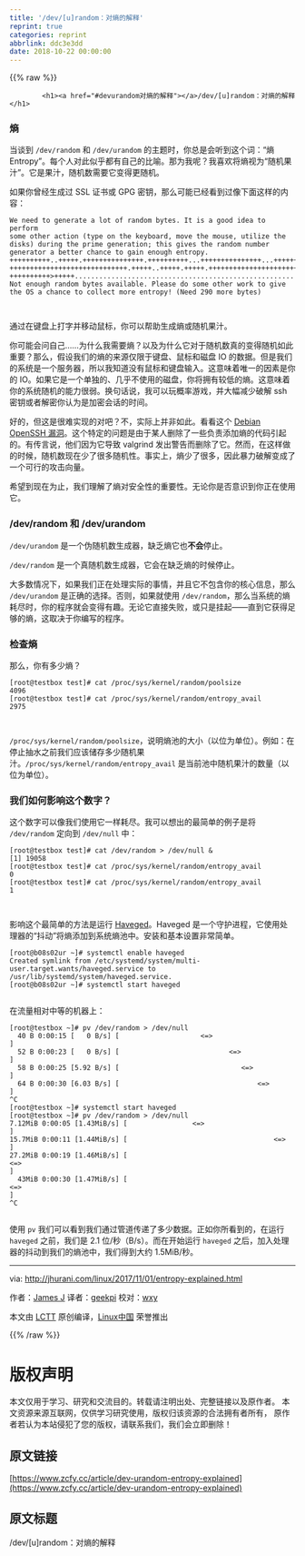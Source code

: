 ```yaml
---
title: '/dev/[u]random：对熵的解释'
reprint: true
categories: reprint
abbrlink: ddc3e3dd
date: 2018-10-22 00:00:00
---
```


{{% raw %}}

            <h1><a href="#devurandom对熵的解释"></a>/dev/[u]random：对熵的解释</h1>
<h3><a href="#熵"></a>熵</h3>
<p>当谈到 <code>/dev/random</code> 和 <code>/dev/urandom</code> 的主题时，你总是会听到这个词：“熵Entropy”。每个人对此似乎都有自己的比喻。那为我呢？我喜欢将熵视为“随机果汁”。它是果汁，随机数需要它变得更随机。</p>
<p>如果你曾经生成过 SSL 证书或 GPG 密钥，那么可能已经看到过像下面这样的内容：</p>
<pre><code class="hljs routeros">We need <span class="hljs-keyword">to</span> generate a lot of random bytes. It is a good idea <span class="hljs-keyword">to</span> perform
some other action (type on the keyboard, move the mouse, utilize the
disks) during the prime generation; this gives the random number
generator a better chance <span class="hljs-keyword">to</span> gain enough entropy.
++++++++++<span class="hljs-built_in">..</span>+++++.+++++++++++++++.++++++++++<span class="hljs-built_in">..</span>.+++++++++++++++<span class="hljs-built_in">..</span>.++++++
+++++++++++++++++++++++++++++.+++++<span class="hljs-built_in">..</span>+++++.+++++.+++++++++++++++++++++++++&gt;.
++++++++++&gt;+++++<span class="hljs-built_in">..</span><span class="hljs-built_in">..</span><span class="hljs-built_in">..</span><span class="hljs-built_in">..</span><span class="hljs-built_in">..</span><span class="hljs-built_in">..</span><span class="hljs-built_in">..</span><span class="hljs-built_in">..</span><span class="hljs-built_in">..</span><span class="hljs-built_in">..</span><span class="hljs-built_in">..</span><span class="hljs-built_in">..</span><span class="hljs-built_in">..</span><span class="hljs-built_in">..</span><span class="hljs-built_in">..</span><span class="hljs-built_in">..</span><span class="hljs-built_in">..</span><span class="hljs-built_in">..</span><span class="hljs-built_in">..</span><span class="hljs-built_in">..</span><span class="hljs-built_in">..</span><span class="hljs-built_in">..</span><span class="hljs-built_in">..</span><span class="hljs-built_in">..</span><span class="hljs-built_in">..</span><span class="hljs-built_in">..</span><span class="hljs-built_in">..</span><span class="hljs-built_in">..</span><span class="hljs-built_in">..</span>.+++++
<span class="hljs-keyword">Not</span> enough random bytes available. Please <span class="hljs-keyword">do</span> some other work <span class="hljs-keyword">to</span> give
the OS a chance <span class="hljs-keyword">to</span> collect more entropy! (Need 290 more bytes)

</code></pre><p>通过在键盘上打字并移动鼠标，你可以帮助生成熵或随机果汁。</p>
<p>你可能会问自己……为什么我需要熵？以及为什么它对于随机数真的变得随机如此重要？那么，假设我们的熵的来源仅限于键盘、鼠标和磁盘 IO 的数据。但是我们的系统是一个服务器，所以我知道没有鼠标和键盘输入。这意味着唯一的因素是你的 IO。如果它是一个单独的、几乎不使用的磁盘，你将拥有较低的熵。这意味着你的系统随机的能力很弱。换句话说，我可以玩概率游戏，并大幅减少破解 ssh 密钥或者解密你认为是加密会话的时间。</p>
<p>好的，但这是很难实现的对吧？不，实际上并非如此。看看这个 <a href="http://jhurani.com/linux/2017/11/01/%22https://jblevins.org/log/ssh-vulnkey%22">Debian OpenSSH 漏洞</a>。这个特定的问题是由于某人删除了一些负责添加熵的代码引起的。有传言说，他们因为它导致 valgrind 发出警告而删除了它。然而，在这样做的时候，随机数现在少了很多随机性。事实上，熵少了很多，因此暴力破解变成了一个可行的攻击向量。</p>
<p>希望到现在为止，我们理解了熵对安全性的重要性。无论你是否意识到你正在使用它。</p>
<h3><a href="#devrandom-和-devurandom"></a>/dev/random 和 /dev/urandom</h3>
<p><code>/dev/urandom</code> 是一个伪随机数生成器，缺乏熵它也<strong>不会</strong>停止。</p>
<p><code>/dev/random</code> 是一个真随机数生成器，它会在缺乏熵的时候停止。</p>
<p>大多数情况下，如果我们正在处理实际的事情，并且它不包含你的核心信息，那么 <code>/dev/urandom</code> 是正确的选择。否则，如果就使用 <code>/dev/random</code>，那么当系统的熵耗尽时，你的程序就会变得有趣。无论它直接失败，或只是挂起——直到它获得足够的熵，这取决于你编写的程序。</p>
<h3><a href="#检查熵"></a>检查熵</h3>
<p>那么，你有多少熵？</p>
<pre><code class="hljs autoit">[root<span class="hljs-symbol">@testbox</span> test]<span class="hljs-meta"># cat /proc/sys/kernel/random/poolsize</span>
<span class="hljs-number">4096</span>
[root<span class="hljs-symbol">@testbox</span> test]<span class="hljs-meta"># cat /proc/sys/kernel/random/entropy_avail</span>
<span class="hljs-number">2975</span>

</code></pre><p><code>/proc/sys/kernel/random/poolsize</code>，说明熵池的大小（以位为单位）。例如：在停止抽水之前我们应该储存多少随机果汁。<code>/proc/sys/kernel/random/entropy_avail</code> 是当前池中随机果汁的数量（以位为单位）。</p>
<h3><a href="#我们如何影响这个数字"></a>我们如何影响这个数字？</h3>
<p>这个数字可以像我们使用它一样耗尽。我可以想出的最简单的例子是将 <code>/dev/random</code> 定向到 <code>/dev/null</code> 中：</p>
<pre><code class="hljs cs">[<span class="hljs-meta">root@testbox test</span>]<span class="hljs-meta"># cat /dev/random &gt; /dev/null &amp;</span>
[<span class="hljs-meta">1</span>] <span class="hljs-number">19058</span>
[<span class="hljs-meta">root@testbox test</span>]<span class="hljs-meta"># cat /proc/sys/kernel/random/entropy_avail</span>
<span class="hljs-number">0</span>
[<span class="hljs-meta">root@testbox test</span>]<span class="hljs-meta"># cat /proc/sys/kernel/random/entropy_avail</span>
<span class="hljs-number">1</span>

</code></pre><p>影响这个最简单的方法是运行 <a href="http://www.issihosts.com/haveged/">Haveged</a>。Haveged 是一个守护进程，它使用处理器的“抖动”将熵添加到系统熵池中。安装和基本设置非常简单。</p>
<pre><code class="hljs crystal">[root@b08s02ur ~]<span class="hljs-comment"># systemctl enable haveged</span>
Created symlink from /etc/systemd/system/multi-user.target.wants/haveged.service to /usr/<span class="hljs-class"><span class="hljs-keyword">lib</span>/<span class="hljs-title">systemd</span>/<span class="hljs-title">system</span>/<span class="hljs-title">haveged</span>.<span class="hljs-title">service</span>.</span>
[root@b08s02ur ~]<span class="hljs-comment"># systemctl start haveged</span>

</code></pre><p>在流量相对中等的机器上：</p>
<pre><code class="hljs less"><span class="hljs-selector-attr">[root@testbox ~]</span># <span class="hljs-selector-tag">pv</span> /<span class="hljs-selector-tag">dev</span>/<span class="hljs-selector-tag">random</span> &gt; /<span class="hljs-selector-tag">dev</span>/<span class="hljs-selector-tag">null</span> 
  <span class="hljs-selector-tag">40</span> <span class="hljs-selector-tag">B</span> <span class="hljs-selector-tag">0</span><span class="hljs-selector-pseudo">:00</span><span class="hljs-selector-pseudo">:15</span> <span class="hljs-selector-attr">[   0 B/s]</span> <span class="hljs-selector-attr">[                    &lt;=&gt;                                                                                                                                                      ]</span>
  <span class="hljs-selector-tag">52</span> <span class="hljs-selector-tag">B</span> <span class="hljs-selector-tag">0</span><span class="hljs-selector-pseudo">:00</span><span class="hljs-selector-pseudo">:23</span> <span class="hljs-selector-attr">[   0 B/s]</span> <span class="hljs-selector-attr">[                           &lt;=&gt;                                                                                                                                               ]</span>
  <span class="hljs-selector-tag">58</span> <span class="hljs-selector-tag">B</span> <span class="hljs-selector-tag">0</span><span class="hljs-selector-pseudo">:00</span><span class="hljs-selector-pseudo">:25</span> <span class="hljs-selector-attr">[5.92 B/s]</span> <span class="hljs-selector-attr">[                              &lt;=&gt;                                                                                                                                            ]</span>
  <span class="hljs-selector-tag">64</span> <span class="hljs-selector-tag">B</span> <span class="hljs-selector-tag">0</span><span class="hljs-selector-pseudo">:00</span><span class="hljs-selector-pseudo">:30</span> <span class="hljs-selector-attr">[6.03 B/s]</span> <span class="hljs-selector-attr">[                                  &lt;=&gt;                                                                                                                                        ]</span>
^<span class="hljs-selector-tag">C</span>
<span class="hljs-selector-attr">[root@testbox ~]</span># <span class="hljs-selector-tag">systemctl</span> <span class="hljs-selector-tag">start</span> <span class="hljs-selector-tag">haveged</span>
<span class="hljs-selector-attr">[root@testbox ~]</span># <span class="hljs-selector-tag">pv</span> /<span class="hljs-selector-tag">dev</span>/<span class="hljs-selector-tag">random</span> &gt; /<span class="hljs-selector-tag">dev</span>/<span class="hljs-selector-tag">null</span> 
<span class="hljs-selector-tag">7</span><span class="hljs-selector-class">.12MiB</span> <span class="hljs-selector-tag">0</span><span class="hljs-selector-pseudo">:00</span><span class="hljs-selector-pseudo">:05</span> <span class="hljs-selector-attr">[1.43MiB/s]</span> <span class="hljs-selector-attr">[                &lt;=&gt;                                                                                                                                                        ]</span>
<span class="hljs-selector-tag">15</span><span class="hljs-selector-class">.7MiB</span> <span class="hljs-selector-tag">0</span><span class="hljs-selector-pseudo">:00</span><span class="hljs-selector-pseudo">:11</span> <span class="hljs-selector-attr">[1.44MiB/s]</span> <span class="hljs-selector-attr">[                                    &lt;=&gt;                                                                                                                                    ]</span>
<span class="hljs-selector-tag">27</span><span class="hljs-selector-class">.2MiB</span> <span class="hljs-selector-tag">0</span><span class="hljs-selector-pseudo">:00</span><span class="hljs-selector-pseudo">:19</span> <span class="hljs-selector-attr">[1.46MiB/s]</span> <span class="hljs-selector-attr">[                                                               &lt;=&gt;                                                                                                         ]</span>
  <span class="hljs-selector-tag">43MiB</span> <span class="hljs-selector-tag">0</span><span class="hljs-selector-pseudo">:00</span><span class="hljs-selector-pseudo">:30</span> <span class="hljs-selector-attr">[1.47MiB/s]</span> <span class="hljs-selector-attr">[                                                                                                    &lt;=&gt;                                                                    ]</span>
^<span class="hljs-selector-tag">C</span>

</code></pre><p>使用 <code>pv</code> 我们可以看到我们通过管道传递了多少数据。正如你所看到的，在运行 <code>haveged</code> 之前，我们是 2.1 位/秒（B/s）。而在开始运行 <code>haveged</code> 之后，加入处理器的抖动到我们的熵池中，我们得到大约 1.5MiB/秒。</p>
<hr>
<p>via: <a href="http://jhurani.com/linux/2017/11/01/entropy-explained.html">http://jhurani.com/linux/2017/11/01/entropy-explained.html</a></p>
<p>作者：<a href="https://jblevins.org/log/ssh-vulnkey">James J</a> 译者：<a href="https://github.com/geekpi">geekpi</a> 校对：<a href="https://github.com/wxy">wxy</a></p>
<p>本文由 <a href="https://github.com/LCTT/TranslateProject">LCTT</a> 原创编译，<a href="https://linux.cn/">Linux中国</a> 荣誉推出</p>

          
{{% /raw %}}

# 版权声明
本文仅用于学习、研究和交流目的。转载请注明出处、完整链接以及原作者。
本文资源来源互联网，仅供学习研究使用，版权归该资源的合法拥有者所有，
原作者若认为本站侵犯了您的版权，请联系我们，我们会立即删除！

## 原文链接
[https://www.zcfy.cc/article/dev-urandom-entropy-explained](https://www.zcfy.cc/article/dev-urandom-entropy-explained)

## 原文标题
/dev/[u]random：对熵的解释
